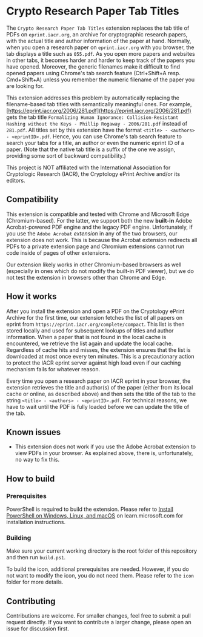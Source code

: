 # Crypto Research Paper Tab Titles
The `Crypto Research Paper Tab Titles` extension replaces the tab title of PDFs on `eprint.iacr.org`, an archive for cryptographic research papers, with the actual title and author information of the paper at hand. Normally, when you open a research paper on `eprint.iacr.org` with you browser, the tab displays a title such as `055.pdf`. As you open more papers and websites in other tabs, it becomes harder and harder to keep track of the papers you have opened. Moreover, the generic filenames make it difficult to find opened papers using Chrome's tab search feature (Ctrl+Shift+A resp. Cmd+Shift+A) unless you remember the numeric filename of the paper you are looking for.

This extension addresses this problem by automatically replacing the filename-based tab titles with semantically meaningful ones. For example, [https://eprint.iacr.org/2006/281.pdf](https://eprint.iacr.org/2006/281.pdf) gets the tab title `Formalizing Human Ignorance: Collision-Resistant Hashing without the Keys - Phillip Rogaway - 2006/281.pdf` instead of `281.pdf`. All titles set by this extension have the format `<title> - <authors> - <eprintID>.pdf`. Hence, you can use Chrome's tab search feature to search your tabs for a title, an author or even the numeric eprint ID of a paper. (Note that the native tab title is a suffix of the one we assign, providing some sort of backward compatibility.)

This project is NOT affiliated with the International Association for Cryptologic Research (IACR), the Cryptology ePrint Archive and/or its editors.

## Compatibility
This extension is compatible and tested with Chrome and Microsoft Edge (Chromium-based). For the latter, we support both the new **built-in** Adobe Acrobat-powered PDF engine and the legacy PDF engine.
Unfortunately, if you use the `Adobe Acrobat` _extension_ in any of the two browsers, our extension does not work. This is because the Acrobat extension redirects all PDFs to a private extension page and Chromium extensions cannot run code inside of pages of other extensions.

Our extension likely works in other Chromium-based browsers as well (especially in ones which do not modify the built-in PDF viewer), but we do not test the extension in browsers other than Chrome and Edge.

## How it works
After you install the extension and open a PDF on the Cryptology ePrint Archive for the first time, our extension fetches the list of all papers on eprint from `https://eprint.iacr.org/complete/compact`. This list is then stored locally and used for subsequent lookups of titles and author information. When a paper that is not found in the local cache is encountered, we retrieve the list again and update the local cache. Regardless of cache hits and misses, the extension ensures that the list is downloaded at most once every ten minutes. This is a precautionary action to protect the IACR eprint server against high load even if our caching mechanism fails for whatever reason.

Every time you open a research paper on IACR eprint in your browser, the extension retrieves the title and author(s) of the paper (either from its local cache or online, as described above) and then sets the title of the tab to the string `<title> - <authors> - <eprintID>.pdf`. For technical reasons, we have to wait until the PDF is fully loaded before we can update the title of the tab.

## Known issues
* This extension does not work if you use the Adobe Acrobat extension to view PDFs in your browser. As explained above, there is, unfortunately, no way to fix this.

## How to build
### Prerequisites
PowerShell is required to build the extension.
Please refer to  [Install PowerShell on Windows, Linux, and macOS](https://learn.microsoft.com/en-us/powershell/scripting/install/installing-powershell) on learn.microsoft.com for installation instructions.

### Building
Make sure your current working directory is the root folder of this repository and then run `build.ps1`.

To build the icon, additional prerequisites are needed.
However, if you do not want to modify the icon, you do not need them.
Please refer to the `icon` folder for more details.

## Contributing
Contributions are welcome. For smaller changes, feel free to submit a pull request directly. If you want to contribute a larger change, please open an issue for discussion first.
